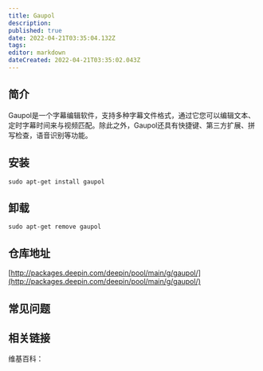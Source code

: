```yaml
---
title: Gaupol
description: 
published: true
date: 2022-04-21T03:35:04.132Z
tags: 
editor: markdown
dateCreated: 2022-04-21T03:35:02.043Z
---
```


## 简介

Gaupol是一个字幕编辑软件，支持多种字幕文件格式，通过它您可以编辑文本、定时字幕时间来与视频匹配。除此之外，Gaupol还具有快捷键、第三方扩展、拼写检查，语音识别等功能。

## 安装

`sudo apt-get install gaupol`

## 卸载

`sudo apt-get remove gaupol`

## 仓库地址

[http://packages.deepin.com/deepin/pool/main/g/gaupol/](http://packages.deepin.com/deepin/pool/main/g/gaupol/)


## 常见问题


## 相关链接

维基百科：